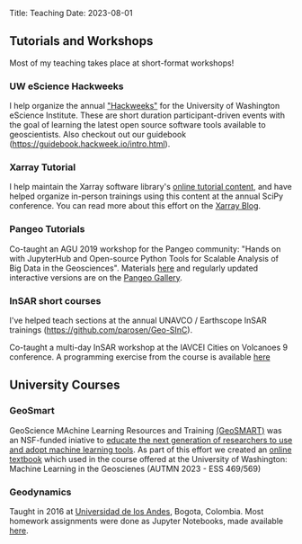 Title: Teaching
Date: 2023-08-01

## Tutorials and Workshops

Most of my teaching takes place at short-format workshops!

### UW eScience Hackweeks

I help organize the annual ["Hackweeks"](https://escience.washington.edu/using-data-science/hackweeks/) for the University of Washington eScience Institute. These are short duration participant-driven events with the goal of learning the latest open source software tools available to geoscientists. Also checkout out our guidebook (https://guidebook.hackweek.io/intro.html).

### Xarray Tutorial

I help maintain the Xarray software library's [online tutorial content](https://tutorial.xarray.dev), and have helped organize in-person trainings using this content at the annual SciPy conference. You can read more about this effort on the [Xarray Blog](https://xarray.dev/blog/xarray-tutorial).

### Pangeo Tutorials

Co-taught an AGU 2019 workshop for the Pangeo community: "Hands on with JupyterHub and Open-source Python Tools for Scalable Analysis of Big Data in the Geosciences". Materials [here](https://github.com/pangeo-data/pangeo-tutorial) and regularly updated interactive versions are on the [Pangeo Gallery](https://gallery.pangeo.io).

### InSAR short courses

I've helped teach sections at the annual UNAVCO / Earthscope InSAR trainings (https://github.com/parosen/Geo-SInC).

Co-taught a multi-day InSAR workshop at the IAVCEI Cities on Volcanoes 9 conference. A programming exercise from the course is available [here](https://github.com/scottyhq/cov9)


## University Courses

### GeoSmart

GeoScience MAchine Learning Resources and Training [(GeoSMART)](https://geo-smart.github.io) was an NSF-funded iniative to [educate the next generation of researchers to use and adopt  machine learning tools](https://escience.washington.edu/using-data-science/hackweeks/geosmart/). As part of this effort we created an [online textbook](https://geo-smart.github.io/mlgeo-book/about_this_book/about_this_book.html) which used in the course offered at the University of Washington: Machine Learning in the Geoscienes (AUTMN 2023 - ESS 469/569)

### Geodynamics

Taught in 2016 at [Universidad de los Andes](https://geociencias.uniandes.edu.co), Bogota, Colombia. Most homework assignments were done as Jupyter Notebooks, made available [here](https://github.com/scottyhq/gpsdemo).
